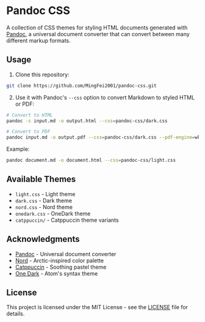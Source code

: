 # Pandoc CSS

A collection of CSS themes for styling HTML documents generated with [Pandoc](https://pandoc.org/), a universal document converter that can convert between many different markup formats.

## Usage

1. Clone this repository:
```bash
git clone https://github.com/MingFei2001/pandoc-css.git
```

2. Use it with Pandoc's `--css` option to convert Markdown to styled HTML or PDF:

```bash
# Convert to HTML
pandoc -s input.md -o output.html --css=pandoc-css/dark.css

# Convert to PDF
pandoc input.md -o output.pdf --css=pandoc-css/dark.css --pdf-engine=wkhtmltopdf
```

Example:
```bash
pandoc document.md -o document.html --css=pandoc-css/light.css
```

## Available Themes

- `light.css` - Light theme
- `dark.css` - Dark theme
- `nord.css` - Nord theme
- `onedark.css` - OneDark theme
- `catppuccin/` - Catppuccin theme variants

## Acknowledgments

- [Pandoc](https://pandoc.org/) - Universal document converter
- [Nord](https://www.nordtheme.com/) - Arctic-inspired color palette
- [Catppuccin](https://github.com/catppuccin/catppuccin) - Soothing pastel theme
- [One Dark](https://github.com/atom/atom/tree/master/packages/one-dark-syntax) - Atom's syntax theme

## License

This project is licensed under the MIT License - see the [LICENSE](LICENSE) file for details.
